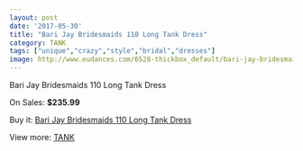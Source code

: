```yaml
---
layout: post
date: '2017-05-30'
title: "Bari Jay Bridesmaids 110 Long Tank Dress"
category: TANK
tags: ["unique","crazy","style","bridal","dresses"]
image: http://www.eudances.com/6528-thickbox_default/bari-jay-bridesmaids-110-long-tank-dress.jpg
---
```

Bari Jay Bridesmaids 110 Long Tank Dress

On Sales: **$235.99**
<a href="https://www.eudances.com/en/tank/2392-bari-jay-bridesmaids-110-long-tank-dress.html"><amp-img layout="responsive" width="600" height="600" src="//www.eudances.com/6528-thickbox_default/bari-jay-bridesmaids-110-long-tank-dress.jpg" alt="Bari Jay Bridesmaids 110 Long Tank Dress 0" /></a>
<a href="https://www.eudances.com/en/tank/2392-bari-jay-bridesmaids-110-long-tank-dress.html"><amp-img layout="responsive" width="600" height="600" src="//www.eudances.com/6529-thickbox_default/bari-jay-bridesmaids-110-long-tank-dress.jpg" alt="Bari Jay Bridesmaids 110 Long Tank Dress 1" /></a>

Buy it: [Bari Jay Bridesmaids 110 Long Tank Dress](https://www.eudances.com/en/tank/2392-bari-jay-bridesmaids-110-long-tank-dress.html "Bari Jay Bridesmaids 110 Long Tank Dress")

View more: [TANK](https://www.eudances.com/en/28-tank "TANK")